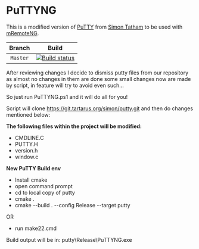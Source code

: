 # PuTTYNG

This is a modified version of [PuTTY](https://www.chiark.greenend.org.uk/~sgtatham/putty/latest.html) from [Simon Tatham](https://www.chiark.greenend.org.uk/~sgtatham/) to be used with [mRemoteNG](https://mremoteng.org/).

| Branch | Build |
|:-----------------: |:-------------------:|
| `Master` | [![Build status](https://ci.appveyor.com/api/projects/status/cv5of42aqanpr7l8?svg=true)](https://ci.appveyor.com/project/mremoteng/puttyng-publish) |

After reviewing changes I decide to dismiss putty files from our repository as almost no changes in them are done
some small changes now are made by script, in feature will try to avoid even such...

So just run PuTTYNG.ps1 and it will do all for you! 

Script will clone https://git.tartarus.org/simon/putty.git and then do changes mentioned below:

**The following files within the project will be modified:**
- CMDLINE.C
- PUTTY.H
- version.h
- window.c

**New PuTTY Build env**
- Install cmake
- open command prompt
- cd to local copy of putty
- cmake .
- cmake --build . --config Release --target putty

OR

- run make22.cmd

Build output will be in: putty\Release\PuTTYNG.exe
